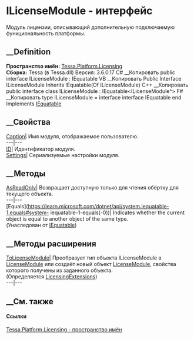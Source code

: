 # ILicenseModule - интерфейс
Модуль лицензии, описывающий дополнительную подключаемую функциональность
платформы.
## __Definition
 **Пространство имён:**
[Tessa.Platform.Licensing](N_Tessa_Platform_Licensing.htm)  
 **Сборка:** Tessa (в Tessa.dll) Версия: 3.6.0.17
C# __Копировать
     public interface ILicenseModule : IEquatable<ILicenseModule>
VB __Копировать
     Public Interface ILicenseModule
    	Inherits IEquatable(Of ILicenseModule)
C++ __Копировать
     public interface class ILicenseModule : IEquatable<ILicenseModule^>
F# __Копировать
     type ILicenseModule = 
        interface
            interface IEquatable<ILicenseModule>
        end
Implements
    [IEquatable](https://learn.microsoft.com/dotnet/api/system.iequatable-1)<ILicenseModule>
##  __Свойства
[Caption](P_Tessa_Platform_Licensing_ILicenseModule_Caption.htm)| Имя модуля,
отображаемое пользователю.  
---|---  
[ID](P_Tessa_Platform_Licensing_ILicenseModule_ID.htm)| Идентификатор модуля.  
[Settings](P_Tessa_Platform_Licensing_ILicenseModule_Settings.htm)|
Сериализуемые настройки модуля.  
##  __Методы
[AsReadOnly](M_Tessa_Platform_Licensing_ILicenseModule_AsReadOnly.htm)|
Возвращает доступную только для чтения обёртку для текущего объекта.  
---|---  
[Equals](https://learn.microsoft.com/dotnet/api/system.iequatable-1.equals#system-
iequatable-1-equals\(-0\))| Indicates whether the current object is equal to
another object of the same type.  
(Унаследован от
[IEquatable](https://learn.microsoft.com/dotnet/api/system.iequatable-1)<ILicenseModule>)  
##  __Методы расширения
[ToLicenseModule](M_Tessa_Platform_Licensing_LicensingExtensions_ToLicenseModule.htm)|
Преобразует тип объекта ILicenseModule в
[LicenseModule](T_Tessa_Platform_Licensing_LicenseModule.htm) или создаёт
новый объект [LicenseModule](T_Tessa_Platform_Licensing_LicenseModule.htm),
свойства которого получены из заданного объекта.  
(Определяется
[LicensingExtensions](T_Tessa_Platform_Licensing_LicensingExtensions.htm))  
---|---  
##  __См. также
#### Ссылки
[Tessa.Platform.Licensing - пространство имён](N_Tessa_Platform_Licensing.htm)
